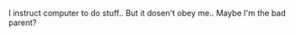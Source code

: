 I instruct computer to do stuff..
But it dosen't obey me..
Maybe I'm the bad parent?

<!---
20vikash/20vikash is a ✨ special ✨ repository because its `README.md` (this file) appears on your GitHub profile.
You can click the Preview link to take a look at your changes.
--->
